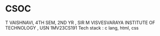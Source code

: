 # CSOC
  T VAISHNAVI,  4TH SEM, 2ND YR , SIR M VISVESVARAYA INSTITUTE OF TECHNOLOGY , USN 1MV23CS191
  Tech stack : c lang, html, css
  
